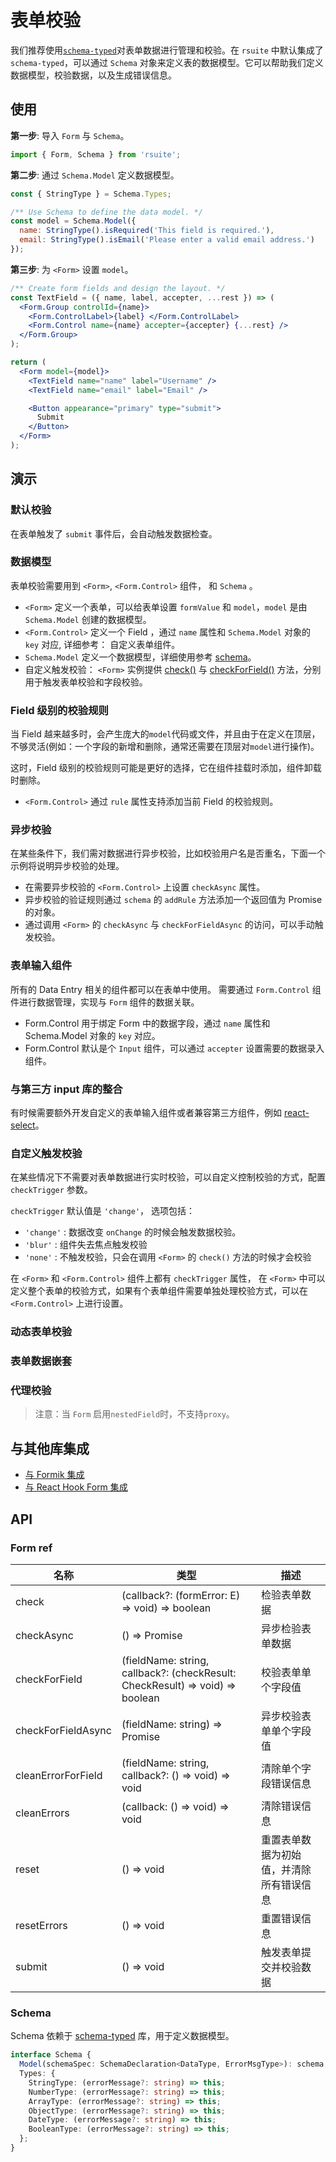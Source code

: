# 表单校验

我们推荐使用[`schema-typed`](https://github.com/rsuite/schema-typed)对表单数据进行管理和校验。在 `rsuite` 中默认集成了 `schema-typed`，可以通过 `Schema` 对象来定义表的数据模型。它可以帮助我们定义数据模型，校验数据，以及生成错误信息。

## 使用

**第一步**: 导入 `Form` 与 `Schema`。

```jsx
import { Form, Schema } from 'rsuite';
```

**第二步**: 通过 `Schema.Model` 定义数据模型。

```jsx
const { StringType } = Schema.Types;

/** Use Schema to define the data model. */
const model = Schema.Model({
  name: StringType().isRequired('This field is required.'),
  email: StringType().isEmail('Please enter a valid email address.')
});
```

**第三步**: 为 `<Form>` 设置 `model`。

```jsx
/** Create form fields and design the layout. */
const TextField = ({ name, label, accepter, ...rest }) => (
  <Form.Group controlId={name}>
    <Form.ControlLabel>{label} </Form.ControlLabel>
    <Form.Control name={name} accepter={accepter} {...rest} />
  </Form.Group>
);

return (
  <Form model={model}>
    <TextField name="name" label="Username" />
    <TextField name="email" label="Email" />

    <Button appearance="primary" type="submit">
      Submit
    </Button>
  </Form>
);
```

## 演示

### 默认校验

在表单触发了 `submit` 事件后，会自动触发数据检查。

<!--{include:`form-check-default.md`}-->

### 数据模型

表单校验需要用到 `<Form>`, `<Form.Control>` 组件， 和 `Schema` 。

- `<Form>` 定义一个表单，可以给表单设置 `formValue` 和 `model`，`model` 是由 `Schema.Model` 创建的数据模型。
- `<Form.Control>` 定义一个 Field ，通过 `name` 属性和 `Schema.Model` 对象的 `key` 对应, 详细参考： 自定义表单组件。
- `Schema.Model` 定义一个数据模型，详细使用参考 [schema](https://github.com/rsuite/schema-typed#schema-typed)。
- 自定义触发校验： `<Form>` 实例提供 [check()](#methods) 与 [checkForField()](#methods) 方法，分别用于触发表单校验和字段校验。

<!--{include:`form-check.md`}-->

### Field 级别的校验规则

当 Field 越来越多时，会产生庞大的`model`代码或文件，并且由于在定义在顶层，不够灵活(例如：一个字段的新增和删除，通常还需要在顶层对`model`进行操作)。

这时，Field 级别的校验规则可能是更好的选择，它在组件挂载时添加，组件卸载时删除。

- `<Form.Control>` 通过 `rule` 属性支持添加当前 Field 的校验规则。

<!--{include:`form-control-rule.md`}-->

### 异步校验

在某些条件下，我们需对数据进行异步校验，比如校验用户名是否重名，下面一个示例将说明异步校验的处理。

- 在需要异步校验的 `<Form.Control>` 上设置 `checkAsync` 属性。
- 异步校验的验证规则通过 `schema` 的 `addRule` 方法添加一个返回值为 Promise 的对象。
- 通过调用 `<Form>` 的 `checkAsync` 与 `checkForFieldAsync` 的访问，可以手动触发校验。

<!--{include:`form-check-async.md`}-->

### 表单输入组件

所有的 Data Entry 相关的组件都可以在表单中使用。 需要通过 `Form.Control` 组件进行数据管理，实现与 `Form` 组件的数据关联。

- Form.Control 用于绑定 Form 中的数据字段，通过 `name` 属性和 Schema.Model 对象的 `key` 对应。
- Form.Control 默认是个 `Input` 组件，可以通过 `accepter` 设置需要的数据录入组件。

<!--{include:`custom-form-control.md`}-->

### 与第三方 input 库的整合

有时候需要额外开发自定义的表单输入组件或者兼容第三方组件，例如 [react-select](https://github.com/JedWatson/react-select)。

<!--{include:`custom-third-party-libraries.md`}-->

### 自定义触发校验

在某些情况下不需要对表单数据进行实时校验，可以自定义控制校验的方式，配置 `checkTrigger` 参数。

`checkTrigger` 默认值是 `'change'`， 选项包括：

- `'change'` : 数据改变 `onChange` 的时候会触发数据校验。
- `'blur'` : 组件失去焦点触发校验
- `'none'` : 不触发校验，只会在调用 `<Form>` 的 `check()` 方法的时候才会校验

在 `<Form>` 和 `<Form.Control>` 组件上都有 `checkTrigger` 属性， 在 `<Form>` 中可以定义整个表单的校验方式，如果有个表单组件需要单独处理校验方式，可以在 `<Form.Control>` 上进行设置。

<!--{include:`custom-check-trigger.md`}-->

### 动态表单校验

<!--{include:`dynamic-form.md`}-->

### 表单数据嵌套

<!--{include:`form-nested-fields.md`}-->

### 代理校验

<!--{include:`form-check-proxy.md`}-->

> 注意：当 `Form` 启用`nestedField`时，不支持`proxy`。

## 与其他库集成

- [与 Formik 集成](/zh/components/form-formik/)
- [与 React Hook Form 集成](/zh/components/form-react-hook-form/)

## API

### Form ref

| 名称               | 类型                                                                          | 描述                                     |
| ------------------ | ----------------------------------------------------------------------------- | ---------------------------------------- |
| check              | (callback?: (formError: E) => void) => boolean                                | 检验表单数据                             |
| checkAsync         | () => Promise<CheckResult>                                                    | 异步检验表单数据                         |
| checkForField      | (fieldName: string, callback?: (checkResult: CheckResult) => void) => boolean | 校验表单单个字段值                       |
| checkForFieldAsync | (fieldName: string) => Promise<CheckResult>                                   | 异步校验表单单个字段值                   |
| cleanErrorForField | (fieldName: string, callback?: () => void) => void                            | 清除单个字段错误信息                     |
| cleanErrors        | (callback: () => void) => void                                                | 清除错误信息                             |
| reset              | () => void                                                                    | 重置表单数据为初始值，并清除所有错误信息 |
| resetErrors        | () => void                                                                    | 重置错误信息                             |
| submit             | () => void                                                                    | 触发表单提交并校验数据                   |

### Schema

Schema 依赖于 [schema-typed](https://github.com/rsuite/schema-typed#schema-typed) 库，用于定义数据模型。

```ts
interface Schema {
  Model(schemaSpec: SchemaDeclaration<DataType, ErrorMsgType>): schema;
  Types: {
    StringType: (errorMessage?: string) => this;
    NumberType: (errorMessage?: string) => this;
    ArrayType: (errorMessage?: string) => this;
    ObjectType: (errorMessage?: string) => this;
    DateType: (errorMessage?: string) => this;
    BooleanType: (errorMessage?: string) => this;
  };
}
```
